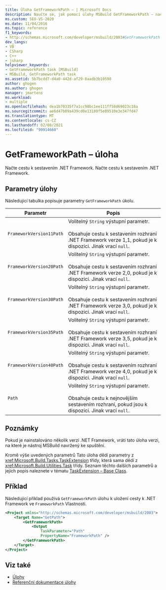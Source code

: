 ```yaml
---
title: Úloha GetFrameworkPath – | Microsoft Docs
description: Naučte se, jak pomocí úlohy MSBuild GetFrameworkPath – načíst cestu k sestavením .NET Framework.
ms.custom: SEO-VS-2020
ms.date: 11/04/2016
ms.topic: reference
f1_keywords:
- http://schemas.microsoft.com/developer/msbuild/2003#GetFrameworkPath
dev_langs:
- VB
- CSharp
- C++
- jsharp
helpviewer_keywords:
- GetFrameworkPath task [MSBuild]
- MSBuild, GetFrameworkPath task
ms.assetid: 5b7bcdd7-d4a0-442d-af29-8aadb3b10598
author: ghogen
ms.author: ghogen
manager: jmartens
ms.workload:
- multiple
ms.openlocfilehash: dea1b70335f7a1cc98bc1ee111ff58d69023c18a
ms.sourcegitcommit: ae6d47b09a439cd0e13180f5e89510e3e347fd47
ms.translationtype: MT
ms.contentlocale: cs-CZ
ms.lasthandoff: 02/08/2021
ms.locfileid: "99914660"
---
```

# <a name="getframeworkpath-task"></a>GetFrameworkPath – úloha

Načte cestu k sestavením .NET Framework.
Načte cestu k sestavením .NET Framework.

## <a name="task-parameters"></a>Parametry úlohy

Následující tabulka popisuje parametry `GetFrameworkPath` úkolu.

|Parametr|Popis|
|---------------|-----------------|
|`FrameworkVersion11Path`|Volitelný `String` výstupní parametr.<br /><br /> Obsahuje cestu k sestavením rozhraní .NET Framework verze 1,1, pokud je k dispozici. Jinak vrací `null`.|
|`FrameworkVersion20Path`|Volitelný `String` výstupní parametr.<br /><br /> Obsahuje cestu k sestavením rozhraní .NET Framework verze 2,0, pokud je k dispozici. Jinak vrací `null`.|
|`FrameworkVersion30Path`|Volitelný `String` výstupní parametr.<br /><br /> Obsahuje cestu k sestavením rozhraní .NET Framework verze 3,0, pokud je k dispozici. Jinak vrací `null`.|
|`FrameworkVersion35Path`|Volitelný `String` výstupní parametr.<br /><br /> Obsahuje cestu k sestavením rozhraní .NET Framework verze 3,5, pokud je k dispozici. Jinak vrací `null`.|
|`FrameworkVersion40Path`|Volitelný `String` výstupní parametr.<br /><br /> Obsahuje cestu k sestavením rozhraní .NET Framework verze 4,0, pokud je k dispozici. Jinak vrací `null`.|
|`Path`|Volitelný `String` výstupní parametr.<br /><br /> Obsahuje cestu k nejnovějším sestavením rozhraní, pokud jsou k dispozici. Jinak vrací `null`.|

## <a name="remarks"></a>Poznámky

Pokud je nainstalováno několik verzí .NET Framework, vrátí tato úloha verzi, na které je nástroj MSBuild navržený ke spuštění.

Kromě výše uvedených parametrů Tato úloha dědí parametry z <xref:Microsoft.Build.Tasks.TaskExtension> třídy, která sama dědí z <xref:Microsoft.Build.Utilities.Task> třídy. Seznam těchto dalších parametrů a jejich popis naleznete v tématu [TaskExtension – Base Class](../msbuild/taskextension-base-class.md).

## <a name="example"></a>Příklad

Následující příklad používá `GetFrameworkPath` úlohu k uložení cesty k .NET Framework ve `FrameworkPath` Vlastnosti.

```xml
<Project xmlns="http://schemas.microsoft.com/developer/msbuild/2003">
    <Target Name="GetPath">
        <GetFrameworkPath>
            <Output
                TaskParameter="Path"
                PropertyName="FrameworkPath" />
        </GetFrameworkPath>
    </Target>
</Project>
```

## <a name="see-also"></a>Viz také

- [Úlohy](../msbuild/msbuild-tasks.md)
- [Referenční dokumentace úlohy](../msbuild/msbuild-task-reference.md)
